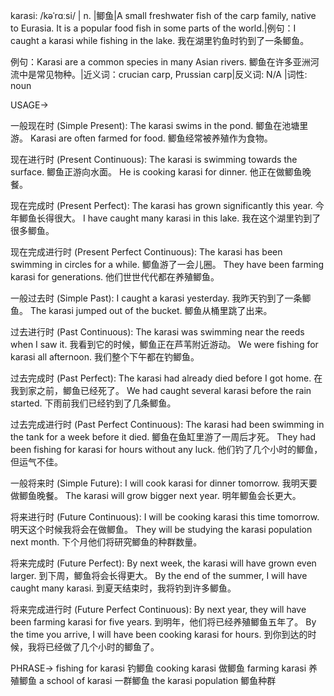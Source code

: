 karasi: /kəˈrɑːsi/ | n. |鲫鱼|A small freshwater fish of the carp family, native to Eurasia.  It is a popular food fish in some parts of the world.|例句：I caught a karasi while fishing in the lake. 我在湖里钓鱼时钓到了一条鲫鱼。

例句：Karasi are a common species in many Asian rivers. 鲫鱼在许多亚洲河流中是常见物种。|近义词：crucian carp, Prussian carp|反义词: N/A |词性: noun


USAGE->

一般现在时 (Simple Present):
The karasi swims in the pond.  鲫鱼在池塘里游。
Karasi are often farmed for food. 鲫鱼经常被养殖作为食物。

现在进行时 (Present Continuous):
The karasi is swimming towards the surface. 鲫鱼正游向水面。
He is cooking karasi for dinner. 他正在做鲫鱼晚餐。

现在完成时 (Present Perfect):
The karasi has grown significantly this year.  今年鲫鱼长得很大。
I have caught many karasi in this lake. 我在这个湖里钓到了很多鲫鱼。


现在完成进行时 (Present Perfect Continuous):
The karasi has been swimming in circles for a while.  鲫鱼游了一会儿圈。
They have been farming karasi for generations.  他们世世代代都在养殖鲫鱼。

一般过去时 (Simple Past):
I caught a karasi yesterday.  我昨天钓到了一条鲫鱼。
The karasi jumped out of the bucket. 鲫鱼从桶里跳了出来。


过去进行时 (Past Continuous):
The karasi was swimming near the reeds when I saw it. 我看到它的时候，鲫鱼正在芦苇附近游动。
We were fishing for karasi all afternoon. 我们整个下午都在钓鲫鱼。

过去完成时 (Past Perfect):
The karasi had already died before I got home.  在我到家之前，鲫鱼已经死了。
We had caught several karasi before the rain started.  下雨前我们已经钓到了几条鲫鱼。


过去完成进行时 (Past Perfect Continuous):
The karasi had been swimming in the tank for a week before it died. 鲫鱼在鱼缸里游了一周后才死。
They had been fishing for karasi for hours without any luck. 他们钓了几个小时的鲫鱼，但运气不佳。

一般将来时 (Simple Future):
I will cook karasi for dinner tomorrow.  我明天要做鲫鱼晚餐。
The karasi will grow bigger next year. 明年鲫鱼会长更大。


将来进行时 (Future Continuous):
I will be cooking karasi this time tomorrow. 明天这个时候我将会在做鲫鱼。
They will be studying the karasi population next month. 下个月他们将研究鲫鱼的种群数量。

将来完成时 (Future Perfect):
By next week, the karasi will have grown even larger.  到下周，鲫鱼将会长得更大。
By the end of the summer, I will have caught many karasi. 到夏天结束时，我将钓到许多鲫鱼。


将来完成进行时 (Future Perfect Continuous):
By next year, they will have been farming karasi for five years. 到明年，他们将已经养殖鲫鱼五年了。
By the time you arrive, I will have been cooking karasi for hours. 到你到达的时候，我将已经做了几个小时的鲫鱼了。


PHRASE->
fishing for karasi 钓鲫鱼
cooking karasi  做鲫鱼
farming karasi 养殖鲫鱼
a school of karasi 一群鲫鱼
the karasi population  鲫鱼种群
